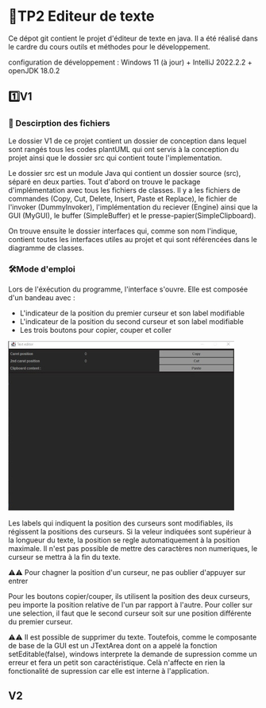 # 📝TP2 Editeur de texte 

Ce dépot git contient le projet d'éditeur de texte en java. Il a été réalisé dans le cardre 
du cours outils et méthodes pour le développement.

configuration de développement : Windows 11 (à jour) + IntelliJ 2022.2.2 + openJDK 18.0.2
## 1️⃣V1

### 📁 Descirption des fichiers 

Le dossier V1 de ce projet contient un dossier de conception dans lequel sont rangés tous 
les codes plantUML qui ont servis à la conception du projet ainsi que le dossier src qui 
contient toute l'implementation.

Le dossier src est un module Java qui contient un dossier source (src), séparé en
deux parties. Tout d'abord on trouve le package d'implémentation avec tous
les fichiers de classes. Il y a les fichiers de commandes (Copy, Cut, Delete, Insert, Paste
et Replace), le fichier de l'invoker (DummyInvoker), l'implémentation du reciever (Engine) 
ainsi que la GUI (MyGUI), le buffer (SimpleBuffer) et le presse-papier(SimpleClipboard).

On trouve ensuite le dossier interfaces qui, comme son nom l'indique, contient toutes les 
interfaces utiles au projet et qui sont référencées dans le diagramme de classes.

### 🛠️Mode d'emploi

Lors de l'éxécution du programme, l'interface s'ouvre. Elle est composée d'un bandeau avec :

* L'indicateur de la position du premier curseur et son label modifiable
* L'indicateur de la position du second curseur et son label modifiable
* Les trois boutons pour copier, couper et coller


![Interface v1](\dat\V1\interface.jpg)

Les labels qui indiquent la position des curseurs sont modifiables, ils régissent la positions
des curseurs. Si la veleur indiquées sont supérieur à la longueur du texte, la position se 
regle automatiquement à la position maximale. Il n'est pas possible de mettre des caractères
non numeriques, le curseur se mettra à la fin du texte. 

⚠️⚠️ Pour chagner la position d'un curseur, ne pas oublier d'appuyer sur entrer

Pour les boutons copier/couper, ils utilisent la position des deux curseurs, peu importe la 
position relative de l'un par rapport à l'autre. Pour coller sur une selection, il faut que le 
second curseur soit sur une position différente du premier curseur.

⚠️⚠️ Il est possible de supprimer du texte. Toutefois, comme le composante de base de la GUI est un 
JTextArea dont on a appelé la fonction setEditable(false), windows interprete la demande de 
supression comme un erreur et fera un petit son caractéristique. Celà n'affecte en rien la 
fonctionalité de supression car elle est interne à l'application.

## V2

